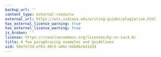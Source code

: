 ```yaml
---
backup_url: ''
content_type: external-resource
external_url: https://wts.indiana.edu/writing-guides/plagiarism.html
has_external_licence_warning: true
has_external_license_warning: true
is_broken: ''
license: https://creativecommons.org/licenses/by-nc-sa/4.0/
title: A few paraphrasing examples and guidelines
uid: 58efe72d-ef61-40c5-ad6c-64b8bcb41d3d
---
```

